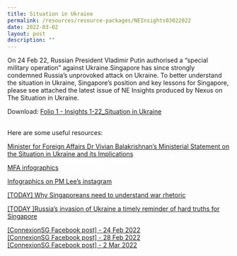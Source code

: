 ```yaml
---
title: Situation in Ukraine
permalink: /resources/resource-packages/NEInsights03022022
date: 2022-03-02
layout: post
description: ""
---
```

On 24 Feb 22, Russian President Vladimir Putin authorised a “special military operation” against Ukraine.Singapore has since strongly condemned Russia’s unprovoked attack on Ukraine. To better understand the situation in Ukraine, Singapore’s position and key lessons for Singapore, please see attached the latest issue of NE Insights produced by Nexus on The Situation in Ukraine. 

Download:
[Folio 1 - Insights 1-22_Situation in Ukraine](/files/packages/2022/Folio%201%20-%20Insights%201-22_Situation%20in%20Ukraine.pdf)


<br>Here are some useful resources:

[Minister for Foreign Affairs Dr Vivian Balakrishnan’s Ministerial Statement on the Situation in Ukraine and its Implications](https://www.mfa.gov.sg/Newsroom/Press-Statements-Transcripts-and-Photos/2022/02/20220228-Ministerial-Statement)

[MFA infographics](https://www.facebook.com/SingaporeMFA/posts/285170457082615?__cft__[0]=AZWWCmMgt5feJtbLwFhSZW1wReuyhHsnw1tdwi6ZFhHmJWga5V_umCI52dz6wGTm2qi-1SeQpNcnBBIDLUjAhstf1m-WWljlEauWMrdZN0xM79p2EaLGnuNRapHNretAiCoFtBl4dHa_jddxyK54GF-1&__tn__=%2CO%2CP-R)

[Infographics on PM Lee’s instagram](https://www.instagram.com/p/Cahp_FWPnGc/)

[[TODAY] Why Singaporeans need to understand war rhetoric ](https://www.todayonline.com/commentary/why-singaporeans-need-understand-war-rhetoric-1830291)

[[TODAY ]Russia’s invasion of Ukraine a timely reminder of hard truths for Singapore](https://www.todayonline.com/commentary/russias-invasion-ukraine-timely-reminder-hard-truths-singapore-1825836)

[[ConnexionSG Facebook post] - 24 Feb 2022](https://www.facebook.com/ConnexionSG/posts/7075684192473485)
<br>[[ConnexionSG Facebook post] - 28 Feb 2022](https://www.facebook.com/ConnexionSG/posts/7095545250487379)
<br>[[ConnexionSG Facebook post] - 2 Mar 2022](https://www.facebook.com/ConnexionSG/posts/7103935702981667)


